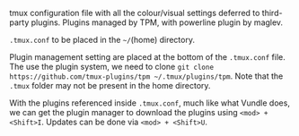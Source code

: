 tmux configuration file with all the colour/visual settings deferred to third-party plugins.
Plugins managed by TPM, with powerline plugin by maglev.

`.tmux.conf` to be placed in the `~/`(home) directory.

Plugin management setting are placed at the bottom of the `.tmux.conf` file. The use the
plugin system, we need to clone `git clone https://github.com/tmux-plugins/tpm ~/.tmux/plugins/tpm`.
Note that the `.tmux` folder may not be present in the home directory.

With the plugins referenced inside `.tmux.conf`, much like what Vundle does, we can
get the plugin manager to download the plugins using `<mod> + <Shift>I`. Updates can
be done via `<mod> + <Shift>U`.
